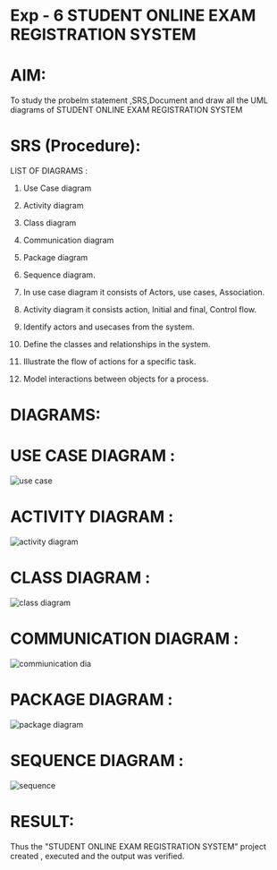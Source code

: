 # Exp - 6 STUDENT ONLINE EXAM REGISTRATION SYSTEM

# AIM:
To study the probelm statement ,SRS,Document and draw all the UML diagrams of STUDENT ONLINE EXAM REGISTRATION SYSTEM
# SRS (Procedure):
LIST OF DIAGRAMS :
1. Use Case diagram
2. Activity diagram
3. Class diagram
4. Communication diagram 
5. Package diagram
6. Sequence diagram.
   
1. In use case diagram it consists of Actors, use cases, Association.
2. Activity diagram it consists action, Initial and final, Control flow.
3. Identify actors and usecases from the system.
4. Define the classes and relationships in the system.
5. Illustrate the flow of actions for a specific task.
6. Model interactions between objects for a process.
   
# DIAGRAMS:
# USE CASE DIAGRAM :
![use case](https://github.com/user-attachments/assets/deba362b-2624-4584-aeee-707e34bcb689)

# ACTIVITY DIAGRAM :
![activity diagram](https://github.com/user-attachments/assets/b4e3c372-43c2-4cd3-9c66-9ebcd828ab52)

# CLASS DIAGRAM :
![class diagram](https://github.com/user-attachments/assets/8b3c7127-4d98-4e72-bb6e-8f08f0273f14)

# COMMUNICATION DIAGRAM :
![commiunication dia](https://github.com/user-attachments/assets/64308792-148e-409e-8e81-c65e05fd4f22)

# PACKAGE DIAGRAM :
![package diagram](https://github.com/user-attachments/assets/87857d7d-5ca5-41dd-ac86-140c52a051a0)

# SEQUENCE DIAGRAM :
![sequence](https://github.com/user-attachments/assets/4669e47e-8642-4f65-a41b-0c03b1a41292)

# RESULT:
Thus the "STUDENT ONLINE EXAM REGISTRATION SYSTEM" project created , executed and the output was verified.
